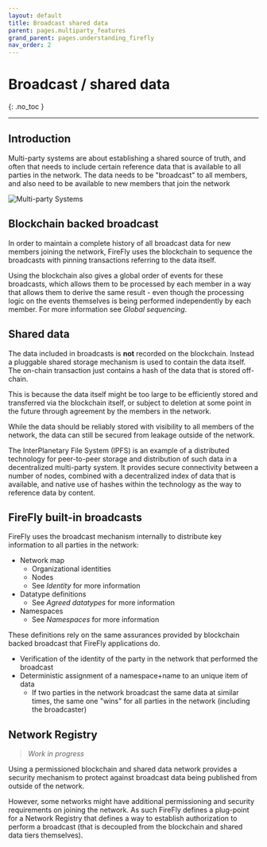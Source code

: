 ```yaml
---
layout: default
title: Broadcast shared data
parent: pages.multiparty_features
grand_parent: pages.understanding_firefly
nav_order: 2
---
```


# Broadcast / shared data
{: .no_toc }

---

## Introduction

Multi-party systems are about establishing a shared source of truth, and
often that needs to include certain reference data that is available
to all parties in the network. The data needs to be "broadcast" to all
members, and also need to be available to new members that join the network

![Multi-party Systems](../../../images/multiparty_system1.png "Multi-Party System")

## Blockchain backed broadcast

In order to maintain a complete history of all broadcast data for new members
joining the network, FireFly uses the blockchain to sequence the broadcasts
with pinning transactions referring to the data itself.

Using the blockchain also gives a global order of events for these broadcasts,
which allows them to be processed by each member in a way that allows them
to derive the same result - even though the processing logic on the events
themselves is being performed independently by each member.
For more information see _Global sequencing_.

## Shared data

The data included in broadcasts is **not** recorded on the blockchain. Instead
a pluggable shared storage mechanism is used to contain the data itself.
The on-chain transaction just contains a hash of the data that is stored off-chain.

This is because the data itself might be too large to be efficiently stored
and transferred via the blockchain itself, or subject to deletion at some
point in the future through agreement by the members in the network.

While the data should be reliably stored with visibility to all members of the
network, the data can still be secured from leakage outside of the network.

The InterPlanetary File System (IPFS) is an example of a distributed technology
for peer-to-peer storage and distribution of such data in a decentralized
multi-party system. It provides secure connectivity between a number of nodes,
combined with a decentralized index of data that is available, and native use
of hashes within the technology as the way to reference data by content.

## FireFly built-in broadcasts

FireFly uses the broadcast mechanism internally to distribute key information to
all parties in the network:

- Network map
  - Organizational identities
  - Nodes
  - See _Identity_ for more information
- Datatype definitions
  - See _Agreed datatypes_ for more information
- Namespaces
  - See _Namespaces_ for more information

These definitions rely on the same assurances provided by blockchain backed
broadcast that FireFly applications do.

- Verification of the identity of the party in the network that performed the broadcast
- Deterministic assignment of a namespace+name to an unique item of data
  - If two parties in the network broadcast the same data at similar times, the
    same one "wins" for all parties in the network (including the broadcaster)

## Network Registry

> _Work in progress_

Using a permissioned blockchain and shared data network provides a security mechanism
to protect against broadcast data being published from outside of the network.

However, some networks might have additional permissioning and security requirements
on joining the network. As such FireFly defines a plug-point for a Network Registry
that defines a way to establish authorization to perform a broadcast (that is decoupled
from the blockchain and shared data tiers themselves).
